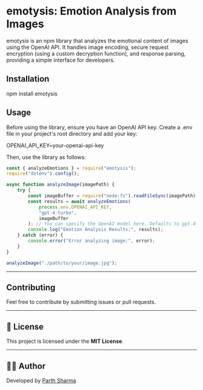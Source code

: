# emotysis: Emotion Analysis from Images

emotysis is an npm library that analyzes the emotional content of images using the OpenAI API. It handles image encoding, secure request encryption (using a custom decryption function), and response parsing, providing a simple interface for developers.

## Installation

npm install emotysis

## Usage

Before using the library, ensure you have an OpenAI API key. Create a .env file in your project's root directory and add your key:

OPENAI_API_KEY=your-openai-api-key

Then, use the library as follows:

```javascript
const { analyzeEmotions } = require("emotysis");
require("dotenv").config();

async function analyzeImage(imagePath) {
	try {
		const imageBuffer = require("node:fs").readFileSync(imagePath);
		const results = await analyzeEmotions(
			process.env.OPENAI_API_KEY,
			"gpt-4-turbo",
			imageBuffer
		); // You can specify the OpenAI model here. Defaults to gpt-4-turbo.
		console.log("Emotion Analysis Results:", results);
	} catch (error) {
		console.error("Error analyzing image:", error);
	}
}

analyzeImage("./path/to/your/image.jpg");
```

---

## Contributing

Feel free to contribute by submitting issues or pull requests.

---

## 📜 License

This project is licensed under the **MIT License**.

---

## 👨‍💻 Author

Developed by [Parth Sharma](https://getparth.com)
